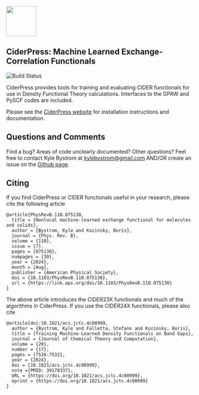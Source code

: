 <div align="left">
  <img src="https://github.com/mir-group/CiderPress/blob/main/docs/logos/cider_logo_and_name.png" height="80px"/>
</div>

CiderPress: Machine Learned Exchange-Correlation Functionals
------------------------------------------------------------
![Build Status](https://github.com/mir-group/CiderPress/workflows/BASIC_TESTS/badge.svg)

CiderPress provides tools for training and evaluating CIDER functionals for use in Density Functional Theory calculations. Interfaces to the GPAW and PySCF codes are included.

Please see the [CiderPress website](https://mir-group.github.io/CiderPress/) for installation instructions and documentation.

## Questions and Comments

Find a bug? Areas of code unclearly documented? Other questions? Feel free to contact
Kyle Bystrom at kylebystrom@gmail.com AND/OR create an issue on the [Github page](https://github.com/mir-group/CiderPress/).

## Citing

If you find CiderPress or CIDER functionals useful in your research, please cite the following article
```
@article{PhysRevB.110.075130,
  title = {Nonlocal machine-learned exchange functional for molecules and solids},
  author = {Bystrom, Kyle and Kozinsky, Boris},
  journal = {Phys. Rev. B},
  volume = {110},
  issue = {7},
  pages = {075130},
  numpages = {30},
  year = {2024},
  month = {Aug},
  publisher = {American Physical Society},
  doi = {10.1103/PhysRevB.110.075130},
  url = {https://link.aps.org/doi/10.1103/PhysRevB.110.075130}
}
```
The above article introduces the CIDER23X functionals and much of the algorithms in CiderPress. If you use the CIDER24X functionals, please also cite
```
@article{doi:10.1021/acs.jctc.4c00999,
  author = {Bystrom, Kyle and Falletta, Stefano and Kozinsky, Boris},
  title = {Training Machine-Learned Density Functionals on Band Gaps},
  journal = {Journal of Chemical Theory and Computation},
  volume = {20},
  number = {17},
  pages = {7516-7532},
  year = {2024},
  doi = {10.1021/acs.jctc.4c00999},
  note ={PMID: 39178337},
  URL = {https://doi.org/10.1021/acs.jctc.4c00999},
  eprint = {https://doi.org/10.1021/acs.jctc.4c00999}
}
```
